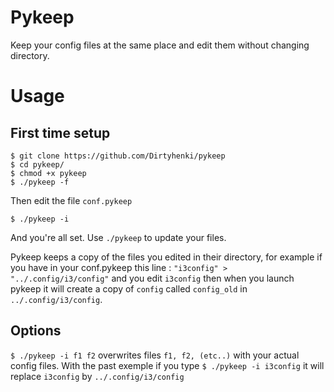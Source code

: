 # Pykeep

Keep your config files at the same place and edit them without changing directory.

# Usage

## First time setup

```
$ git clone https://github.com/Dirtyhenki/pykeep
$ cd pykeep/
$ chmod +x pykeep
$ ./pykeep -f 
```

Then edit the file `conf.pykeep`

```
$ ./pykeep -i
```
And you're all set. Use `./pykeep` to update your files. 

Pykeep keeps a copy of the files you edited in their directory, for example if you have in your conf.pykeep this line : `"i3config" > "../.config/i3/config"` and you edit `i3config` then when you launch pykeep it will create a copy of `config` called `config_old` in `../.config/i3/config`. 

## Options

`$ ./pykeep -i f1 f2` overwrites files `f1, f2, (etc..)` with your actual config files. With the past exemple if you type `$ ./pykeep -i i3config` it will replace `i3config` by `../.config/i3/config`
